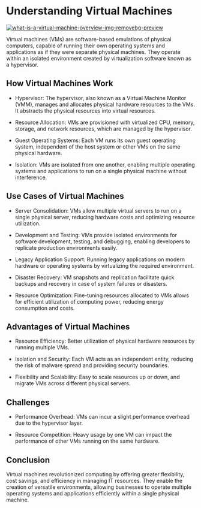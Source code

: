 # Understanding Virtual Machines
<a href="https://ibb.co/CMg4y3J"><img src="https://i.ibb.co/JyV8Twx/what-is-a-virtual-machine-overview-img-removebg-preview.png" alt="what-is-a-virtual-machine-overview-img-removebg-preview" border="0"></a>

Virtual machines (VMs) are software-based emulations of physical computers, capable of running their own operating systems and applications as if they were separate physical machines. They operate within an isolated environment created by virtualization software known as a hypervisor.
## How Virtual Machines Work

+ Hypervisor: The hypervisor, also known as a Virtual Machine Monitor (VMM), manages and allocates physical hardware resources to the VMs. It abstracts the physical resources into virtual resources.

* Resource Allocation: VMs are provisioned with virtualized CPU, memory, storage, and network resources, which are managed by the hypervisor.

- Guest Operating Systems: Each VM runs its own guest operating system, independent of the host system or other VMs on the same physical hardware.

+ Isolation: VMs are isolated from one another, enabling multiple operating systems and applications to run on a single physical machine without interference.

## Use Cases of Virtual Machines

+ Server Consolidation: VMs allow multiple virtual servers to run on a single physical server, reducing hardware costs and optimizing resource utilization.

* Development and Testing: VMs provide isolated environments for software development, testing, and debugging, enabling developers to replicate production environments easily.

- Legacy Application Support: Running legacy applications on modern hardware or operating systems by virtualizing the required environment.

* Disaster Recovery: VM snapshots and replication facilitate quick backups and recovery in case of system failures or disasters.

- Resource Optimization: Fine-tuning resources allocated to VMs allows for efficient utilization of computing power, reducing energy consumption and costs.

## Advantages of Virtual Machines

+ Resource Efficiency: Better utilization of physical hardware resources by running multiple VMs.

* Isolation and Security: Each VM acts as an independent entity, reducing the risk of malware spread and providing security boundaries.

- Flexibility and Scalability: Easy to scale resources up or down, and migrate VMs across different physical servers.

## Challenges

- Performance Overhead: VMs can incur a slight performance overhead due to the hypervisor layer.

+ Resource Competition: Heavy usage by one VM can impact the performance of other VMs running on the same hardware.

## Conclusion

Virtual machines revolutionized computing by offering greater flexibility, cost savings, and efficiency in managing IT resources. They enable the creation of versatile environments, allowing businesses to operate multiple operating systems and applications efficiently within a single physical machine.
